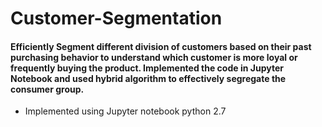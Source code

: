 # Customer-Segmentation

#### Efficiently Segment different division of customers based on their past purchasing behavior to understand which customer is more loyal or frequently buying the product. Implemented the code in Jupyter Notebook and used hybrid algorithm to effectively segregate the consumer group.

- Implemented using Jupyter notebook python 2.7
